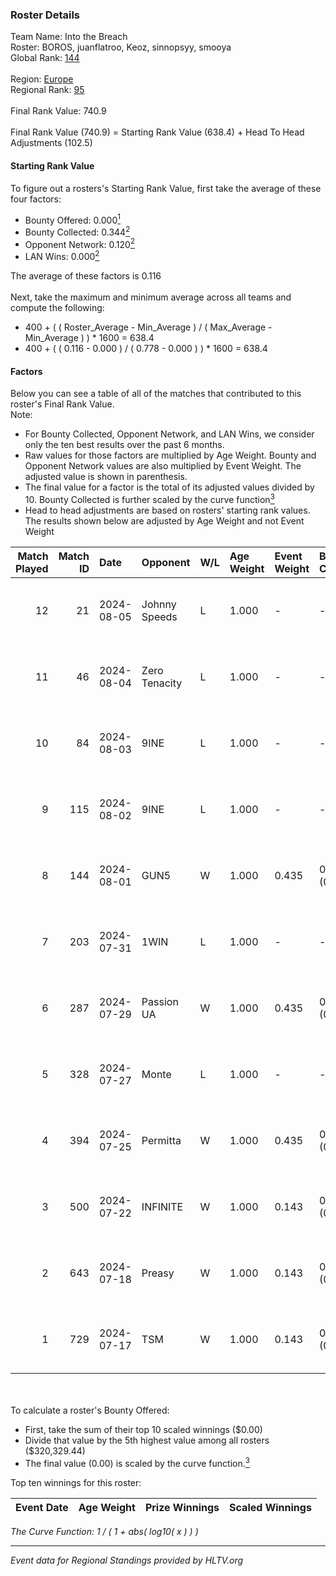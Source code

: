 ### Roster Details<br />
Team Name: Into the Breach<br />
Roster: BOROS, juanflatroo, Keoz, sinnopsyy, smooya<br />
Global Rank: [144](../standings_global.md)<br />
<br />
Region: [Europe]( ../standings_europe.md)<br />
Regional Rank: [95]( ../standings_europe.md)<br />
<br />
Final Rank Value:  740.9<br />
<br />
Final Rank Value (740.9) = Starting Rank Value (638.4) + Head To Head Adjustments (102.5)<br />

#### Starting Rank Value<br />
To figure out a rosters's Starting Rank Value, first take the average of these four factors:<br />
- Bounty Offered: 0.000[<sup>1</sup>](#table2)
- Bounty Collected: 0.344[<sup>2</sup>](#table1)
- Opponent Network: 0.120[<sup>2</sup>](#table1)
- LAN Wins: 0.000[<sup>2</sup>](#table1)

The average of these factors is 0.116<br />
<br />
Next, take the maximum and minimum average across all teams and compute the following:<br />
- 400 + ( ( Roster_Average - Min_Average ) / ( Max_Average - Min_Average ) ) * 1600 = 638.4
- 400 + ( ( 0.116 - 0.000 ) / ( 0.778 - 0.000 ) ) * 1600 = 638.4


#### Factors<br />
Below you can see a table of all of the matches that contributed to this roster's Final Rank Value.<br />
Note:<br />

- For Bounty Collected, Opponent Network, and LAN Wins, we consider only the ten best results over the past 6 months.
- Raw values for those factors are multiplied by Age Weight. Bounty and Opponent Network values are also multiplied by Event Weight. The adjusted value is shown in parenthesis.
- The final value for a factor is the total of its adjusted values divided by 10. Bounty Collected is further scaled by the curve function[<sup>3</sup>](#curveFunction)
- Head to head adjustments are based on rosters' starting rank values. The results shown below are adjusted by Age Weight and not Event Weight
<span id="table1"></span><br />


| Match Played | Match ID | Date       | Opponent      | W/L | Age Weight | Event Weight | Bounty Collected | Opponent Network | LAN Wins  | H2H Adj. | Roster                                      |
| -: | -: | :- | :- | :- | :- | :- | :- | :- | :- | -: | :- |
|           12 |       21 | 2024-08-05 | Johnny Speeds | L   | 1.000      | -            | -                | -                | -         |    -1.83 | BOROS, juanflatroo, Keoz, sinnopsyy, smooya |
|           11 |       46 | 2024-08-04 | Zero Tenacity | L   | 1.000      | -            | -                | -                | -         |    -2.63 | BOROS, juanflatroo, Keoz, sinnopsyy, smooya |
|           10 |       84 | 2024-08-03 | 9INE          | L   | 1.000      | -            | -                | -                | -         |    -8.31 | BOROS, juanflatroo, Keoz, sinnopsyy, smooya |
|            9 |      115 | 2024-08-02 | 9INE          | L   | 1.000      | -            | -                | -                | -         |    -8.52 | BOROS, juanflatroo, Keoz, sinnopsyy, smooya |
|            8 |      144 | 2024-08-01 | GUN5          | W   | 1.000      | 0.435        | 0.072 (0.031)    | 0.550 (0.239)    | 0 (0.000) |    20.74 | BOROS, juanflatroo, Keoz, sinnopsyy, smooya |
|            7 |      203 | 2024-07-31 | 1WIN          | L   | 1.000      | -            | -                | -                | -         |    -6.41 | BOROS, juanflatroo, Keoz, sinnopsyy, smooya |
|            6 |      287 | 2024-07-29 | Passion UA    | W   | 1.000      | 0.435        | 0.173 (0.075)    | 1.000 (0.435)    | 0 (0.000) |    27.91 | BOROS, juanflatroo, Keoz, sinnopsyy, smooya |
|            5 |      328 | 2024-07-27 | Monte         | L   | 1.000      | -            | -                | -                | -         |    -3.48 | BOROS, juanflatroo, Keoz, sinnopsyy, smooya |
|            4 |      394 | 2024-07-25 | Permitta      | W   | 1.000      | 0.435        | 0.023 (0.010)    | 0.919 (0.399)    | 0 (0.000) |    23.89 | BOROS, juanflatroo, Keoz, sinnopsyy, smooya |
|            3 |      500 | 2024-07-22 | INFINITE      | W   | 1.000      | 0.143        | 0.000 (0.000)    | 0.182 (0.026)    | 0 (0.000) |    11.73 | BOROS, juanflatroo, Keoz, sinnopsyy, smooya |
|            2 |      643 | 2024-07-18 | Preasy        | W   | 1.000      | 0.143        | 0.008 (0.001)    | 0.216 (0.031)    | 0 (0.000) |    20.90 | BOROS, juanflatroo, Keoz, sinnopsyy, smooya |
|            1 |      729 | 2024-07-17 | TSM           | W   | 1.000      | 0.143        | 0.040 (0.006)    | 0.461 (0.066)    | 0 (0.000) |    28.55 | BOROS, juanflatroo, Keoz, sinnopsyy, smooya |

<br />
<span id="table2"></span><br />
To calculate a roster's Bounty Offered:<br />

- First, take the sum of their top 10 scaled winnings ($0.00)
- Divide that value by the 5th highest value among all rosters ($320,329.44)
- The final value (0.00) is scaled by the curve function.[<sup>3</sup>](#curveFunction)

Top ten winnings for this roster:<br />

| Event Date | Age Weight | Prize Winnings | Scaled Winnings |
| :- | -: | :- | :- |


<span id="curveFunction"></span>_The Curve Function: 1 / ( 1 + abs( log10( x ) ) )_<br />

---
_Event data for Regional Standings provided by HLTV.org_<br />
